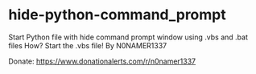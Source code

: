# hide-python-command_prompt
Start Python file with hide command prompt window using .vbs and .bat files
How? Start the .vbs file!
By N0NAMER1337

Donate: https://www.donationalerts.com/r/n0namer1337
